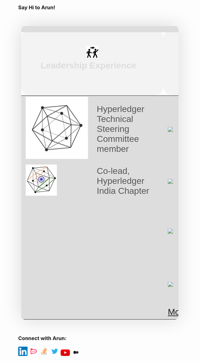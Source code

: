 ### Say Hi to Arun!

<table style="table-layout: fixed; border-collapse: collapse; margin: 50px 10px; font-size: 2em; font-family: sans-serif; min-width: 400px; box-shadow: 0 0 60px rgba(0, 0, 0, 0.15); border-radius: 10px;">
    <thead style="background-color: #f3f3f3; text-align: center;">
        <th style="padding: 12px 15px; border-width: 20px; border-color: #dddddd; border-radius: 30px;" colspan="2">
            <img width="400" />
            <img src="static/assets/img/leadership.png" alt="Leadership Experience" style="height: 40px; width: 40px;"/>
            <div style="width: 400px; height: 100px; color: #dddddd;">
                Leadership Experience
            </div>
        </th>
        <th style="padding: 12px 15px; border-width: 20px; border-color: #dddddd; border-radius: 30px;" colspan="2">
            <img width="400" />
            <img src="static/assets/img/speaker.png" alt="Leadership Experience" style="height: 40px; width: 40px;"/>
            <div style="width: 400px; height: 100px; color: #dddddd;">
                Speaker Engagements
            </div>
        </th>
        <th style="padding: 12px 15px; border-width: 20px; border-color: #dddddd; border-radius: 30px;" colspan="2">
            <img width="400" />
            <div style="width: 400px; height: 100px; color: #dddddd;">
                Project Maintainer
            </div>
        </th>
        <th style="padding: 12px 15px; border-width: 20px; border-color: #dddddd; border-radius: 30px;" colspan="2">
            <img width="400" />
            <img src="static/assets/img/blogs.png" alt="Leadership Experience" style="height: 40px; width: 40px;"/>
            <div style="width: 400px; height: 100px; color: #dddddd;">
                Blogs
            </div>
        </th>
        <th style="padding: 12px 15px; border-width: 20px; border-color: #dddddd; border-radius: 30px;" colspan="2">
            <img width="400" />
            <div style="width: 400px; height: 100px; color: #dddddd;">
                Open-Source Engagement
            </div>
        </th>
        <th style="padding: 12px 15px; border-width: 20px; border-color: #dddddd; border-radius: 30px;" colspan="2">
            <img width="400" />
            <img src="static/assets/img/work-experience.png" alt="Leadership Experience" style="height: 40px; width: 40px;"/>
            <div style="width: 400px; height: 100px; color: #dddddd;">
                Work Experience
            </div>
        </th>
    </thead>
    <tbody style="background-color: #dddddd;">
        <tr style="padding: 12px 15px; border-width: 20px; border-color: #dddddd; border-radius: 30px;">
            <td>
                <div style="width: 200px; color: #565656;">
                    <a href="https://tsc.hyperledger.org/tsc-members.html"><img src="static/assets/img/Hyperledger-Foundation.png" alt="Hyperledger Foundation" /></a>
                </div>
            </td>
            <td>
                <div style="width: 200px; color: #565656;">
                    Hyperledger Technical Steering Committee member
                </div>
            </td>
            <td>
                <div style="width: 200px; color: #565656;">
                    <a href="https://www.youtube.com/watch?v=DNvH1L288to"><img src="https://img.youtube.com/vi/DNvH1L288to/hqdefault.jpg" /></a>
                </div>
            </td>
            <td>
                <div style="width: 200px; color: #565656;">
                    BlockHash Live 2020
                </div>
            </td>
            <td>
                <div style="width: 200px; color: #565656;">
                    <a href="https://github.com/hyperledger/sawtooth-core"><img src="static/assets/img/Hyperledger-Sawtooth.png"  width="50" height="50" /></a>
                </div>
            </td>
            <td>
                <div style="width: 200px; color: #565656;">
                    Hyperledger Sawtooth
                </div>
            </td>
            <td>
                <div style="width: 200px; color: #565656;">
                    <a href="https://www.hyperledger.org/?s=Arun"><img src="static/assets/img/Hyperledger-Foundation.png"  width="50" height="50" /></a>
                </div>
            </td>
            <td>
                <div style="width: 200px; color: #565656;">
                    Hyperledger Blogs
                </div>
            </td>
            <td>
                <div style="width: 200px; color: #565656;">
                    <a href="https://www.hyperledger.org"><img src="static/assets/img/Hyperledger-Foundation.png"  width="50" height="50" /></a>
                </div>
            </td>
            <td>
                <div style="width: 200px; color: #565656;">
                    Hyperledger Foundation
                </div>
            </td>
            <td>
                <div style="width: 200px; color: #565656;">
                    <img src="static/assets/img/Walmart.png"  width="50" height="50" />
                </div>
            </td>
            <td>
                <div style="width: 200px; color: #565656;">
                    Walmart, India
                </div>
            </td>
        </tr>
        <tr style="padding: 12px 15px; border-width: 20px; border-color: #dddddd; border-radius: 30px;">
            <td>
                <div style="width: 200px; color: #565656;">
                    <a href="https://in.linkedin.com/company/hyperledger-india-chapter"><img src="static/assets/img/Hyperledger-India-Chapter.png" alt="Hyperledger Foundation" /></a>
                </div>
            </td>
            <td>
                <div style="width: 200px; color: #565656;">
                    Co-lead, Hyperledger India Chapter
                </div>
            </td>
            <td>
                <div style="width: 200px; color: #565656;">
                    <a href="https://www.youtube.com/watch?v=qNGNNuF31nw"><img src="https://img.youtube.com/vi/qNGNNuF31nw/hqdefault.jpg" /></a>
                </div>
            </td>
            <td>
                <div style="width: 200px; color: #565656;">
                    BlockHash Live 2020
                </div>
            </td>
            <td>
                <div style="width: 200px; color: #565656;">
                    <a href="https://github.com/hyperledger/bevel"><img src="static/assets/img/Hyperledger-Bevel.png" width="50" height="50" /></a>
                </div>
            </td>
            <td>
                <div style="width: 200px; color: #565656;">
                    Hyperledger Bevel
                </div>
            </td>
            <td>
                <div style="width: 200px; color: #565656;">
                    <a href="https://arsulegai.medium.com/"><img src="static/assets/img/Medium.png"  width="50" height="50" /></a>
                </div>
            </td>
            <td>
                <div style="width: 200px; color: #565656;">
                    Medium
                </div>
            </td>
            <td>
                <div style="width: 200px; color: #565656;">
                    <a href="https://github.com/Enterprise-Neurosystem"><img src="static/assets/img/Enterprise-Neurosystem.png"  width="50" height="50" /></a>
                </div>
            </td>
            <td>
                <div style="width: 200px; color: #565656;">
                    Enterprise Neurosystem
                </div>
            </td>
            <td>
                <div style="width: 200px; color: #565656;">
                    <img src="static/assets/img/Intel.png"  width="50" height="50" />
                </div>
            </td>
            <td>
                <div style="width: 200px; color: #565656;">
                    Intel, India
                </div>
            </td>
        </tr>
        <tr>
            <td colspan="2"></td>
            <td>
                <div style="width: 200px; color: #565656;">
                    <a href="https://www.youtube.com/watch?v=DQ_-iE60Hxg"><img src="https://img.youtube.com/vi/DQ_-iE60Hxg/hqdefault.jpg" /></a>
                </div>
            </td>
            <td>
                <div style="width: 200px; color: #565656;">
                    Hyperledger Global Forum 2020, Phoenix & Hyperledger Sweden Meetup - 2020
                </div>
            </td>
            <td colspan="2"></td>
            <td colspan="2"></td>
            <td colspan="2"></td>
            <td>
                <div style="width: 200px; color: #565656;">
                    <img src="static/assets/img/MediaTek.png"  width="50" height="50" />
                </div>
            </td>
            <td>
                <div style="width: 200px; color: #565656;">
                    MediaTek, Taiwan (ROC) & India
                </div>
            </td>
        </tr>
        <tr>
            <td colspan="2"></td>
            <td>
                <div style="width: 200px; color: #565656;">
                    <a href="https://youtu.be/N02vxA6qFPg?list=PLcoI6pNvrJ0SbhyYDvDywB_oOYmH1a-N9&t=2104"><img src="https://img.youtube.com/vi/N02vxA6qFPg/hqdefault.jpg" /></a>
                </div>
            </td>
            <td>
                <div style="width: 200px; color: #565656;">
                    Hyperledger India Chapter - 2nd National Meetup 2019
                </div>
            </td>
            <td colspan="2"></td>
            <td colspan="2"></td>
            <td colspan="2"></td>
            <td>
                <div style="width: 200px; color: #565656;">
                    <img src="static/assets/img/National-Instruments.png"  width="50" height="50" />
                </div>
            </td>
            <td>
                <div style="width: 200px; color: #565656;">
                    National Instruments (NI), India
                </div>
            </td>
        </tr>
        <tr>
            <td colspan="2"></td>
            <td colspan="2">
                <div style="width: 200px; color: #565656;">
                    <a href="https://www.youtube.com/watch?v=DNvH1L288to&list=PLcoI6pNvrJ0SbhyYDvDywB_oOYmH1a-N9">More Videos</a>
                </div>
            </td>
            <td colspan="2"></td>
            <td colspan="2"></td>
            <td colspan="2"></td>
            <td colspan="2"></td>
        </tr>
    </tbody>
</table>

### Connect with Arun:

<a href="https://www.linkedin.com/in/arunsm93"><img src="static/assets/img/LinkedIn.png" alt="https://www.linkedin.com/in/arunsm93" width="30" /></a>
<a href="https://chat.hyperledger.org/direct/arsulegai"><img src="static/assets/img/RocketChat.png" alt="https://chat.hyperledger.org/direct/arsulegai" width="30" /></a>
<a href="https://stackoverflow.com/cv/arunsm"><img src="static/assets/img/StackOverflow.png" alt="https://stackoverflow.com/cv/arunsm" width="30" /></a>
<a href="https://twitter.com/arsulegai"><img src="static/assets/img/Twitter.png" alt="https://twitter.com/arsulegai" width="30" /></a>
<a href="https://www.youtube.com/watch?v=DNvH1L288to&list=PLcoI6pNvrJ0SbhyYDvDywB_oOYmH1a-N9"><img src="static/assets/img/YouTube.png" alt="https://www.youtube.com/watch?v=DNvH1L288to&list=PLcoI6pNvrJ0SbhyYDvDywB_oOYmH1a-N9" width="30" /></a>
<a href="https://arsulegai.medium.com/"><img src="static/assets/img/Medium-new.png"  width="30" /></a>
